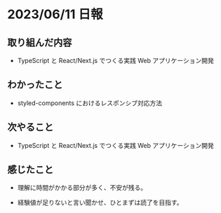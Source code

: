 # 2023/06/11 日報

## 取り組んだ内容

- TypeScript と React/Next.js でつくる実践 Web アプリケーション開発

## わかったこと

- styled-components におけるレスポンシブ対応方法

## 次やること

- TypeScript と React/Next.js でつくる実践 Web アプリケーション開発

## 感じたこと

- 理解に時間がかかる部分が多く、不安が残る。

- 経験値が足りないと言い聞かせ、ひとまずは読了を目指す。
